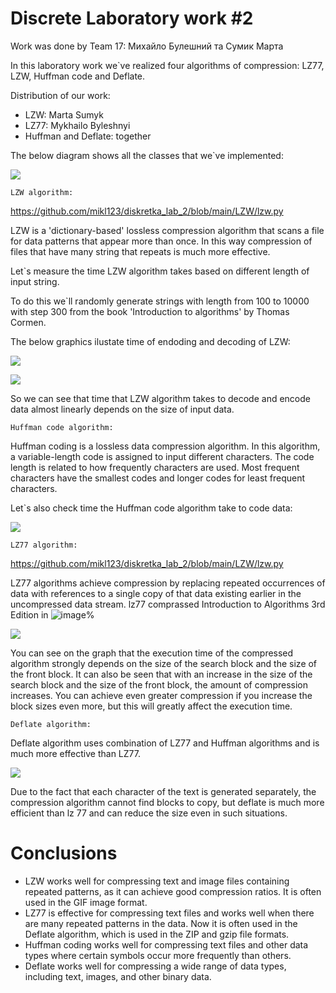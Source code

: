 # Discrete Laboratory work #2

Work was done by Team 17: Михайло Булешний та Сумик Марта

In this laboratory work we`ve realized four algorithms of compression: LZ77, LZW, Huffman code and Deflate.

Distribution of our work:
- LZW: Marta Sumyk
- LZ77: Mykhailo Byleshnyi
- Huffman and Deflate: together

The below diagram shows all the classes that we`ve implemented:


![](https://drive.google.com/uc?export=view&amp;id=1LXUwFFCaPwKSdnFY5I7t48EQRri-aqUx)

`LZW algorithm:`

https://github.com/mikl123/diskretka_lab_2/blob/main/LZW/lzw.py

LZW is a 'dictionary-based' lossless compression algorithm that scans a file for data patterns that appear more than once. In this way compression of files that have many string that repeats is much more effective.

Let`s measure the time LZW algorithm takes based on different length of input string.

To do this we`ll randomly generate strings with length from 100 to 10000 with step 300 from the book 'Introduction to algorithms' by Thomas Cormen.

The below graphics ilustate time of endoding and decoding of LZW:

![](https://drive.google.com/uc?export=view&amp;id=1Wdjy35WKhzvA0RvCpLCiGFXS3mOxbYBQ)

![](https://drive.google.com/uc?export=view&amp;id=1zkBqhJChDAiUn4hWK8Goj7XN8zedfLsp)


So we can see that time that LZW algorithm takes to decode and encode data almost linearly depends on the size of input data.

`Huffman code algorithm:`

Huffman coding is a lossless data compression algorithm. In this algorithm, a variable-length code is assigned to input different characters. The code length is related to how frequently characters are used. Most frequent characters have the smallest codes and longer codes for least frequent characters.

Let`s also check time the Huffman code algorithm take to code data:

![](https://drive.google.com/uc?export=view&amp;id=1EBEEFbd49-MAE7-YlyjG2brOilURz4NB)


`LZ77 algorithm:`

https://github.com/mikl123/diskretka_lab_2/blob/main/LZW/lzw.py


LZ77 algorithms achieve compression by replacing repeated occurrences of data with references to a single copy of that data existing earlier in the uncompressed data stream. 
lz77 comprassed Introduction to Algorithms 3rd Edition in ![image](https://user-images.githubusercontent.com/69431189/226125757-104db7c5-04e6-47a0-8508-a7298158660c.png)%

![](https://drive.google.com/uc?export=view&amp;id=1NLxpuI9qZ6hr7g_0TFAApwobM2lMcw0-)


You can see on the graph that the execution time of the compressed algorithm strongly depends on the size of the search block and the size of the front block. It can also be seen that with an increase in the size of the search block and the size of the front block, the amount of compression increases. You can achieve even greater compression if you increase the block sizes even more, but this will greatly affect the execution time.


`Deflate algorithm:`

Deflate algorithm uses combination of LZ77 and Huffman algorithms and is much more effective than LZ77.

![](https://drive.google.com/uc?export=view&amp;id=1_s5gi1oKQoT_jsRBcnYxaVhY6MuXt9lx)

Due to the fact that each character of the text is generated separately, the compression algorithm cannot find blocks to copy, but deflate is much more efficient than lz 77 and can reduce the size even in such situations.


# Conclusions

- LZW works well for compressing text and image files containing repeated patterns, as it can achieve good compression ratios. It is often used in the GIF image format.
- LZ77 is effective for compressing text files and works well when there are many repeated patterns in the data. Now it is often used in the Deflate algorithm, which is used in the ZIP and gzip file formats.
- Huffman coding works well for compressing text files and other data types where certain symbols occur more frequently than others.
- Deflate works well for compressing a wide range of data types, including text, images, and other binary data.
